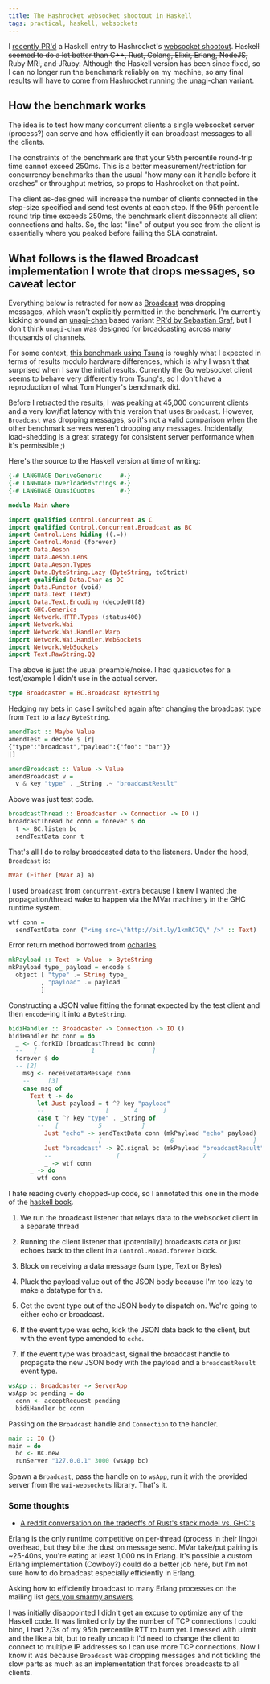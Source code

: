 ```yaml
---
title: The Hashrocket websocket shootout in Haskell
tags: practical, haskell, websockets
---
```


I [recently PR'd](https://github.com/hashrocket/websocket-shootout/pull/14) a Haskell entry to Hashrocket's [websocket shootout](https://hashrocket.com/blog/posts/websocket-shootout). <strike>Haskell seemed to do a lot better than C++, Rust, Golang, Elixir, Erlang, NodeJS, Ruby MRI, and JRuby.</strike> Although the Haskell version has been since fixed, so I can no longer run the benchmark reliably on my machine, so any final results will have to come from Hashrocket running the unagi-chan variant.

<!--more-->

## How the benchmark works

The idea is to test how many concurrent clients a single websocket server (process?) can serve and how efficiently it can broadcast messages to all the clients.

The constraints of the benchmark are that your 95th percentile round-trip time cannot exceed 250ms. This is a better measurement/restriction for concurrency benchmarks than the usual "how many can it handle before it crashes" or throughput metrics, so props to Hashrocket on that point.

The client as-designed will increase the number of clients connected in the step-size specified and send test events at each step. If the 95th percentile round trip time exceeds 250ms, the benchmark client disconnects all client connections and halts. So, the last "line" of output you see from the client is essentially where you peaked before failing the SLA constraint.

<!-- ## Working version (no dropped messages) with unagi-chan -->

<!-- This was contributed by [Sebastian Graf](https://github.com/sgraf812), thank you Sebastian! This also means this version _should_ have similar performance to [this test](https://blog.wearewizards.io/a-lot-of-websockets-in-haskell). -->

<!-- ```haskell -->

<!-- ``` -->


## What follows is the flawed Broadcast implementation I wrote that drops messages, so caveat lector

Everything below is retracted for now as [Broadcast](http://hackage.haskell.org/package/concurrent-extra) was dropping messages, which wasn't explicitly permitted in the benchmark. I'm currently kicking around an [unagi-chan](http://hackage.haskell.org/package/unagi-chan) based variant [PR'd by Sebastian Graf](https://github.com/bitemyapp/websocket-shootout/pull/3), but I don't think `unagi-chan` was designed for broadcasting across many thousands of channels.

For some context, [this benchmark using Tsung](https://blog.wearewizards.io/a-lot-of-websockets-in-haskell) is roughly what I expected in terms of results modulo hardware differences, which is why I wasn't that surprised when I saw the initial results. Currently the Go websocket client seems to behave very differently from Tsung's, so I don't have a reproduction of what Tom Hunger's benchmark did.

Before I retracted the results, I was peaking at 45,000 concurrent clients and a very low/flat latency with this version that uses `Broadcast`. However, `Broadcast` was dropping messages, so it's not a valid comparison when the other benchmark servers weren't dropping any messages. Incidentally, load-shedding is a great strategy for consistent server performance when it's permissible ;)

Here's the source to the Haskell version at time of writing:

```haskell
{-# LANGUAGE DeriveGeneric     #-}
{-# LANGUAGE OverloadedStrings #-}
{-# LANGUAGE QuasiQuotes       #-}

module Main where

import qualified Control.Concurrent as C
import qualified Control.Concurrent.Broadcast as BC
import Control.Lens hiding ((.=))
import Control.Monad (forever)
import Data.Aeson
import Data.Aeson.Lens
import Data.Aeson.Types
import Data.ByteString.Lazy (ByteString, toStrict)
import qualified Data.Char as DC
import Data.Functor (void)
import Data.Text (Text)
import Data.Text.Encoding (decodeUtf8)
import GHC.Generics
import Network.HTTP.Types (status400)
import Network.Wai
import Network.Wai.Handler.Warp
import Network.Wai.Handler.WebSockets
import Network.WebSockets
import Text.RawString.QQ
```

The above is just the usual preamble/noise. I had quasiquotes for a test/example I didn't use in the actual server.

```haskell
type Broadcaster = BC.Broadcast ByteString
```

Hedging my bets in case I switched again after changing the broadcast type from `Text` to a lazy `ByteString`.

```haskell
amendTest :: Maybe Value
amendTest = decode $ [r|
{"type":"broadcast","payload":{"foo": "bar"}}
|]

amendBroadcast :: Value -> Value
amendBroadcast v =
  v & key "type" . _String .~ "broadcastResult"
```

Above was just test code.

```haskell
broadcastThread :: Broadcaster -> Connection -> IO ()
broadcastThread bc conn = forever $ do
  t <- BC.listen bc
  sendTextData conn t
```

That's all I do to relay broadcasted data to the listeners. Under the hood, `Broadcast` is:

```haskell
MVar (Either [MVar a] a)
```

I used `broadcast` from `concurrent-extra` because I knew I wanted the propagation/thread wake to happen via the MVar machinery in the GHC runtime system.

```haskell
wtf conn =
  sendTextData conn ("<img src=\"http://bit.ly/1kmRC7Q\" />" :: Text)
```

Error return method borrowed from [ocharles](https://ocharles.org.uk/blog/posts/2013-12-19-websockets.html).

```haskell
mkPayload :: Text -> Value -> ByteString
mkPayload type_ payload = encode $
  object [ "type" .= String type_
         , "payload" .= payload
         ]
```

Constructing a JSON value fitting the format expected by the test client and then `encode`-ing it into a `ByteString`.

```haskell
bidiHandler :: Broadcaster -> Connection -> IO ()
bidiHandler bc conn = do
  _ <- C.forkIO (broadcastThread bc conn)
  --   [               1                ]
  forever $ do
  -- [2]
    msg <- receiveDataMessage conn
    --     [3]
    case msg of
      Text t -> do
        let Just payload = t ^? key "payload"
        --                 [       4       ]
        case t ^? key "type" . _String of
        --   [           5           ]
          Just "echo" -> sendTextData conn (mkPayload "echo" payload)
          --             [                   6                      ]
          Just "broadcast" -> BC.signal bc (mkPayload "broadcastResult" payload)
          --                  [                       7                        ]
          _ -> wtf conn
      _ -> do
        wtf conn
```

I hate reading overly chopped-up code, so I annotated this one in the mode of the [haskell book](http://haskellbook.com).

1. We run the broadcast listener that relays data to the websocket client in a separate thread

2. Running the client listener that (potentially) broadcasts data or just echoes back to the client in a `Control.Monad.forever` block.

3. Block on receiving a data message (sum type, Text or Bytes)

4. Pluck the payload value out of the JSON body because I'm too lazy to make a datatype for this.

5. Get the event type out of the JSON body to dispatch on. We're going to either echo or broadcast.

6. If the event type was echo, kick the JSON data back to the client, but with the event type amended to `echo`.

7. If the event type was broadcast, signal the broadcast handle to propagate the new JSON body with the payload and a `broadcastResult` event type.

```haskell
wsApp :: Broadcaster -> ServerApp
wsApp bc pending = do
  conn <- acceptRequest pending
  bidiHandler bc conn
```

Passing on the `Broadcast` handle and `Connection` to the handler.

```haskell
main :: IO ()
main = do
  bc <- BC.new
  runServer "127.0.0.1" 3000 (wsApp bc)
```

Spawn a `Broadcast`, pass the handle on to `wsApp`, run it with the provided server from the `wai-websockets` library. That's it.

### Some thoughts

- [A reddit conversation on the tradeoffs of Rust's stack model vs. GHC's](https://www.reddit.com/r/haskell/comments/1wm9n4/question_about_stacks_in_haskell_and_rust/)

Erlang is the only runtime competitive on per-thread (process in their lingo) overhead, but they bite the dust on message send. MVar take/put pairing is ~25-40ns, you're eating at least 1,000 ns in Erlang. It's possible a custom Erlang implementation (Cowboy?) could do a better job here, but I'm not sure how to do broadcast especially efficiently in Erlang.

Asking how to efficiently broadcast to many Erlang processes on the mailing list [gets you smarmy answers](http://erlang.org/pipermail/erlang-questions/2011-May/058307.html).

I was initially disappointed I didn't get an excuse to optimize any of the Haskell code. It was limited only by the number of TCP connections I could bind, I had 2/3s of my 95th percentile RTT to burn yet. I messed with ulimit and the like a bit, but to really uncap it I'd need to change the client to connect to multiple IP addresses so I can use more TCP connections. Now I know it was because `Broadcast` was dropping messages and not tickling the slow parts as much as an implementation that forces broadcasts to all clients.
